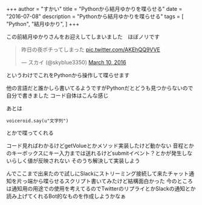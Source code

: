 +++
author = "すかい"
title = "Pythonから結月ゆかりを喋らせる"
date = "2016-07-08"
description = "Pythonから結月ゆかりを喋らせる"
tags = [
    "Python",
    "結月ゆかり",
]
+++

この前結月ゆかりさんをお迎えしてしまいました　ほぼノリです

<blockquote class="twitter-tweet"><p lang="ja" dir="ltr">昨日の夜ポチってしまった <a href="https://t.co/AKEhQQ9VVE">pic.twitter.com/AKEhQQ9VVE</a></p>&mdash; スカイ (@skyblue3350) <a href="https://twitter.com/skyblue3350/status/707924150380154881?ref_src=twsrc%5Etfw">March 10, 2016</a></blockquote> <script async src="https://platform.twitter.com/widgets.js" charset="utf-8"></script>

というわけでこれをPythonから操作して喋らせます

他の言語だと誰かしら書いてるようですがPythonだとどうも見つからないので自分で書きました
コード自体はこんな感じ

<script src="https://gist.github.com/skyblue3350/1f3b461adf3efb6e0c32.js"></script>

あとは

```
voiceroid.say(u"文字列")
```

とかで喋ってくれる

コード見ればわかるけどgetVolueとかメソッド実装したけど動かない
音程とかのキーボックスにキー入力までは送れるけどsubmitイベント？とかが発生しないらしく値が反映されない
そのうち解決して実装しよう

んでここまで出来たので試しにSlackにストリーミング接続して来たチャット通知を片っ端から喋らせるスクリプト書いてみたけど結構面白かった
今のところは通知用の用途での使用を考えてるのでTwitterのリプライとかSlackの通知とか読み上げてくれるBot的なものを作成しようかなぁ
